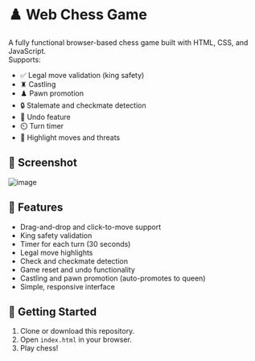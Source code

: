 # ♟️ Web Chess Game
A fully functional browser-based chess game built with HTML, CSS, and JavaScript.  
Supports:
- ✅ Legal move validation (king safety)
- ♜ Castling
- ♟️ Pawn promotion
- 🔒 Stalemate and checkmate detection
- 🔄 Undo feature
- ⏲️ Turn timer
- 🎯 Highlight moves and threats

## 📸 Screenshot
![image](https://github.com/user-attachments/assets/89ae1dd8-b62f-4cc6-b3a0-8996a978a674)

## 🔧 Features

- Drag-and-drop and click-to-move support
- King safety validation
- Timer for each turn (30 seconds)
- Legal move highlights
- Check and checkmate detection
- Game reset and undo functionality
- Castling and pawn promotion (auto-promotes to queen)
- Simple, responsive interface

## 🚀 Getting Started

1. Clone or download this repository.
2. Open `index.html` in your browser.
3. Play chess!
